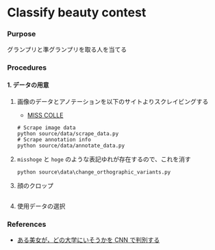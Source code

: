 # Classify beauty contest

### Purpose

グランプリと準グランプリを取る人を当てる

### Procedures

#### 1. データの用意

1. 画像のデータとアノテーションを以下のサイトよりスクレイビングする

    - [MISS COLLE](https://misscolle.com/)

    ```
    # Scrape image data
    python source/data/scrape_data.py
    # Scrape annotation info
    python source/data/annotate_data.py
    ```

2. `misshoge` と `hoge` のような表記ゆれが存在するので、これを消す

    ```
    python source\data\change_orthographic_variants.py
    ```

3. 顔のクロップ

    ```
    ```

4. 使用データの選択


### References

- [ある美女が，どの大学にいそうかを CNN で判別する](https://qiita.com/pika_shi/items/3c8ab1a8ecc655b33851)
